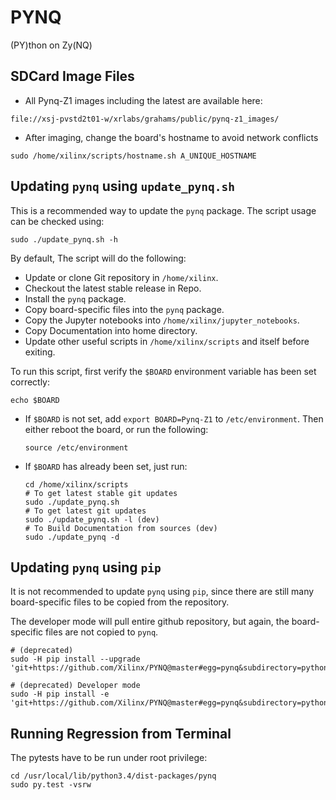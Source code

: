 # PYNQ
(PY)thon on Zy(NQ)


## SDCard Image Files

- All Pynq-Z1 images including the latest are available here: 
```
file://xsj-pvstd2t01-w/xrlabs/grahams/public/pynq-z1_images/
``` 

- After imaging, change the board's hostname to avoid network conflicts
```
sudo /home/xilinx/scripts/hostname.sh A_UNIQUE_HOSTNAME
```


## Updating `pynq` using `update_pynq.sh`

This is a recommended way to update the `pynq` package. The script usage can be checked using:
```
sudo ./update_pynq.sh -h
```
By default, The script will do the following:

- Update or clone Git repository in `/home/xilinx`.
- Checkout the latest stable release in Repo.
- Install the `pynq` package.
- Copy board-specific files into the `pynq` package.
- Copy the Jupyter notebooks into `/home/xilinx/jupyter_notebooks`.
- Copy Documentation into home directory.
- Update other useful scripts in `/home/xilinx/scripts` and itself before exiting.

To run this script, first verify the `$BOARD` environment variable has been set correctly:
```
echo $BOARD
```

* If `$BOARD` is not set, add `export BOARD=Pynq-Z1` to `/etc/environment`.
Then either reboot the board, or run the following:

	```
	source /etc/environment
	```

* If `$BOARD` has already been set, just run:
	```
	cd /home/xilinx/scripts
	# To get latest stable git updates
	sudo ./update_pynq.sh
	# To get latest git updates
	sudo ./update_pynq.sh -l (dev)
	# To Build Documentation from sources (dev)
	sudo ./update_pynq -d
	```

## Updating `pynq` using `pip` 

It is not recommended to update `pynq` using `pip`, since there are still many board-specific files to be copied from the repository.

The developer mode will pull entire github repository, but again, the board-specific files are not copied to `pynq`.

```
# (deprecated)
sudo -H pip install --upgrade 'git+https://github.com/Xilinx/PYNQ@master#egg=pynq&subdirectory=python'

# (deprecated) Developer mode
sudo -H pip install -e 'git+https://github.com/Xilinx/PYNQ@master#egg=pynq&subdirectory=python'
```

## Running Regression from Terminal

The pytests have to be run under root privilege:

```
cd /usr/local/lib/python3.4/dist-packages/pynq
sudo py.test -vsrw
```
